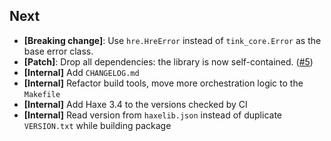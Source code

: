## Next

- **[Breaking change]**: Use `hre.HreError` instead of `tink_core.Error` as the base error class.
- **[Patch]**: Drop all dependencies: the library is now self-contained. ([#5](https://gitlab.com/demurgos/hre/issues))
- **[Internal]** Add `CHANGELOG.md`
- **[Internal]** Refactor build tools, move more orchestration logic to the `Makefile`
- **[Internal]** Add Haxe 3.4 to the versions checked by CI
- **[Internal]** Read version from `haxelib.json` instead of duplicate `VERSION.txt` while building package
